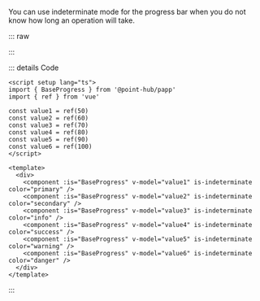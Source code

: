You can use indeterminate mode for the progress bar when you do not know how long an operation will take.

::: raw

<ClientOnly>
  <ProgressIndeterminate />
</ClientOnly>

:::

::: details Code

```vue
<script setup lang="ts">
import { BaseProgress } from '@point-hub/papp'
import { ref } from 'vue'

const value1 = ref(50)
const value2 = ref(60)
const value3 = ref(70)
const value4 = ref(80)
const value5 = ref(90)
const value6 = ref(100)
</script>

<template>
  <div>
    <component :is="BaseProgress" v-model="value1" is-indeterminate color="primary" />
    <component :is="BaseProgress" v-model="value2" is-indeterminate color="secondary" />
    <component :is="BaseProgress" v-model="value3" is-indeterminate color="info" />
    <component :is="BaseProgress" v-model="value4" is-indeterminate color="success" />
    <component :is="BaseProgress" v-model="value5" is-indeterminate color="warning" />
    <component :is="BaseProgress" v-model="value6" is-indeterminate color="danger" />
  </div>
</template>
```

:::
